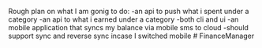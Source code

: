 Rough plan on what I am gonig to do:
-an api to push what i spent under a category 
-an api to what i earned under a category 
-both cli and ui
-an mobile application that syncs my balance via mobile sms to cloud
-should support sync and reverse sync incase I switched mobile
#   F i n a n c e M a n a g e r  
 